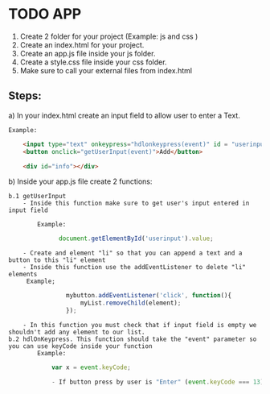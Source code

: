 # TODO APP
1) Create 2 folder for your project (Example: js and css )
2) Create an index.html for your project.
3) Create an app.js file inside your js folder.
4) Create a style.css file inside your css folder.
5) Make sure to call your external files from index.html

## Steps:

a) In your index.html create an input field to allow user to enter a Text.

    Example:
```html
    <input type="text" onkeypress="hdlonkeypress(event)" id = "userinput">
    <button onclick="getUserInput(event)">Add</button>

    <div id="info"></div>
```
b) Inside your app.js file create 2 functions:

    b.1 getUserInput
        - Inside this function make sure to get user's input entered in input field

            Example: 
```javascript
              document.getElementById('userinput').value;
```
        - Create and element "li" so that you can append a text and a button to this "li" element
        - Inside this function use the addEventListener to delete "li" elements
         Example; 
```javascript
                mybutton.addEventListener('click', function(){
                    myList.removeChild(element);
                });
```      
        - In this function you must check that if input field is empty we shouldn't add any element to our list.
    b.2 hdlOnKeypress. This function should take the "event" parameter so you can use keyCode inside your function    
            Example:
```javascript
            var x = event.keyCode;

            - If button press by user is "Enter" (event.keyCode === 13), then call getUserInput function.
```

